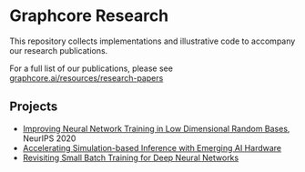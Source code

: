 # Graphcore Research

This repository collects implementations and illustrative code to accompany our research publications.

For a full list of our publications, please see [graphcore.ai/resources/research-papers](https://www.graphcore.ai/resources/research-papers)

## Projects

- [Improving Neural Network Training in Low Dimensional Random Bases](https://github.com/graphcore-research/random-bases), NeurIPS 2020
- [Accelerating Simulation-based Inference with Emerging AI Hardware](https://github.com/graphcore/demos/tree/master/tensorflow2/ABC_COVID-19)
- [Revisiting Small Batch Training for Deep Neural Networks](https://github.com/graphcore/examples/tree/master/applications/tensorflow/cnns/training)
